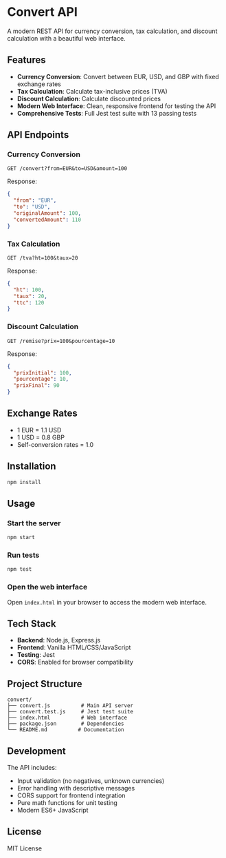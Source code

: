 # Convert API

A modern REST API for currency conversion, tax calculation, and discount calculation with a beautiful web interface.

## Features

- **Currency Conversion**: Convert between EUR, USD, and GBP with fixed exchange rates
- **Tax Calculation**: Calculate tax-inclusive prices (TVA)
- **Discount Calculation**: Calculate discounted prices
- **Modern Web Interface**: Clean, responsive frontend for testing the API
- **Comprehensive Tests**: Full Jest test suite with 13 passing tests

## API Endpoints

### Currency Conversion
```
GET /convert?from=EUR&to=USD&amount=100
```
Response:
```json
{
  "from": "EUR",
  "to": "USD",
  "originalAmount": 100,
  "convertedAmount": 110
}
```

### Tax Calculation
```
GET /tva?ht=100&taux=20
```
Response:
```json
{
  "ht": 100,
  "taux": 20,
  "ttc": 120
}
```

### Discount Calculation
```
GET /remise?prix=100&pourcentage=10
```
Response:
```json
{
  "prixInitial": 100,
  "pourcentage": 10,
  "prixFinal": 90
}
```

## Exchange Rates

- 1 EUR = 1.1 USD
- 1 USD = 0.8 GBP
- Self-conversion rates = 1.0

## Installation

```bash
npm install
```

## Usage

### Start the server
```bash
npm start
```

### Run tests
```bash
npm test
```

### Open the web interface
Open `index.html` in your browser to access the modern web interface.

## Tech Stack

- **Backend**: Node.js, Express.js
- **Frontend**: Vanilla HTML/CSS/JavaScript
- **Testing**: Jest
- **CORS**: Enabled for browser compatibility

## Project Structure

```
convert/
├── convert.js          # Main API server
├── convert.test.js     # Jest test suite
├── index.html          # Web interface
├── package.json        # Dependencies
└── README.md          # Documentation
```

## Development

The API includes:
- Input validation (no negatives, unknown currencies)
- Error handling with descriptive messages
- CORS support for frontend integration
- Pure math functions for unit testing
- Modern ES6+ JavaScript

## License

MIT License
